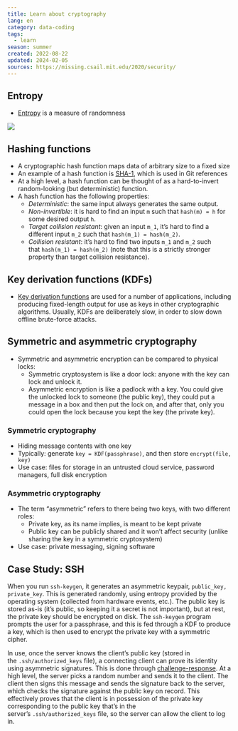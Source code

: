 ```yaml
---
title: Learn about cryptography
lang: en
category: data-coding
tags:
  - learn
season: summer
created: 2022-08-22
updated: 2024-02-05
sources: https://missing.csail.mit.edu/2020/security/
---
```


## Entropy
- [Entropy](https://en.wikipedia.org/wiki/Entropy_(information_theory)) is a measure of randomness

![](https://imgs.xkcd.com/comics/password_strength.png)

## Hashing functions
- A cryptographic hash function maps data of arbitrary size to a fixed size
- An example of a hash function is [SHA-1](https://en.wikipedia.org/wiki/SHA-1), which is used in Git references
- At a high level, a hash function can be thought of as a hard-to-invert random-looking (but deterministic) function.
- A hash function has the following properties:
	- *Deterministic*: the same input always generates the same output.
	- *Non-invertible*: it is hard to find an input `m` such that `hash(m) = h` for some desired output `h`.
	- *Target collision resistant*: given an input `m_1`, it’s hard to find a different input `m_2` such that `hash(m_1) = hash(m_2)`.
	- *Collision resistant*: it’s hard to find two inputs `m_1` and `m_2` such that `hash(m_1) = hash(m_2)` (note that this is a strictly stronger property than target collision resistance).

## Key derivation functions (KDFs)
- [Key derivation functions](https://en.wikipedia.org/wiki/Key_derivation_function) are used for a number of applications, including producing fixed-length output for use as keys in other cryptographic algorithms. Usually, KDFs are deliberately slow, in order to slow down offline brute-force attacks.

## Symmetric and asymmetric cryptography
- Symmetric and asymmetric encryption can be compared to physical locks:
	- Symmetric cryptosystem is like a door lock: anyone with the key can lock and unlock it.
	- Asymmetric encryption is like a padlock with a key. You could give the unlocked lock to someone (the public key), they could put a message in a box and then put the lock on, and after that, only you could open the lock because you kept the key (the private key).

### Symmetric cryptography
- Hiding message contents with one key
- Typically: generate `key = KDF(passphrase)`, and then store `encrypt(file, key)`
- Use case: files for storage in an untrusted cloud service, password managers, full disk encryption

### Asymmetric cryptography
- The term “asymmetric” refers to there being two keys, with two different roles:
	- Private key, as its name implies, is meant to be kept private
	- Public key can be publicly shared and it won’t affect security (unlike sharing the key in a symmetric cryptosystem)
- Use case: private messaging, signing software

## Case Study: SSH
When you run `ssh-keygen`, it generates an asymmetric keypair, `public_key, private_key`. This is generated randomly, using entropy provided by the operating system (collected from hardware events, etc.). The public key is stored as-is (it’s public, so keeping it a secret is not important), but at rest, the private key should be encrypted on disk. The `ssh-keygen` program prompts the user for a passphrase, and this is fed through a KDF to produce a key, which is then used to encrypt the private key with a symmetric cipher.

In use, once the server knows the client’s public key (stored in the `.ssh/authorized_keys` file), a connecting client can prove its identity using asymmetric signatures. This is done through [challenge-response](https://en.wikipedia.org/wiki/Challenge%E2%80%93response_authentication). At a high level, the server picks a random number and sends it to the client. The client then signs this message and sends the signature back to the server, which checks the signature against the public key on record. This effectively proves that the client is in possession of the private key corresponding to the public key that’s in the server’s `.ssh/authorized_keys` file, so the server can allow the client to log in.
